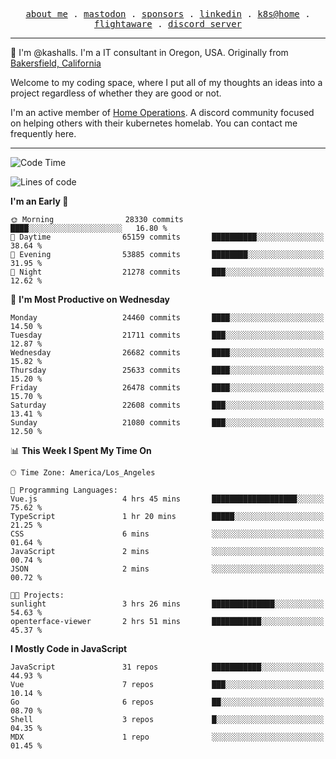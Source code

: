<p align="center">
  <samp>
    <a href="https://jordanjones.org/">about me</a> .
    <a rel="me" href="https://mastodon.social/@kashall">mastodon</a> .
    <a href="https://github.com/sponsors/kashalls">sponsors</a> .
    <a href="https://linkedin.com/in/jordpjones">linkedin</a> .
    <a href="https://github.com/kashalls/home-cluster">k8s@home</a> .
    <a href="https://flightaware.com/adsb/stats/user/kashalls">flightaware</a> .
    <a href="https://discord.gg/V2WrCfqba9">discord server</a>
  </samp>
</p>

----------------------------------------------------------------

:wave: I'm @kashalls. I'm a IT consultant in Oregon, USA. Originally from [Bakersfield, California](https://maps.app.goo.gl/QQMtywTWghpXB6Tu6)

Welcome to my coding space, where I put all of my thoughts an ideas into a project regardless of whether they are good or not.

I'm an active member of [Home Operations](https://discord.gg/home-operations). A discord community focused on helping others with their kubernetes homelab. You can contact me frequently here.

----------------------------------------------------------------
<!--START_SECTION:waka-->
![Code Time](http://img.shields.io/badge/Code%20Time-2%2C034%20hrs%2014%20mins-blue)

![Lines of code](https://img.shields.io/badge/From%20Hello%20World%20I%27ve%20Written-16.2%20million%20lines%20of%20code-blue)

**I'm an Early 🐤** 

```text
🌞 Morning                28330 commits       ████░░░░░░░░░░░░░░░░░░░░░   16.80 % 
🌆 Daytime                65159 commits       ██████████░░░░░░░░░░░░░░░   38.64 % 
🌃 Evening                53885 commits       ████████░░░░░░░░░░░░░░░░░   31.95 % 
🌙 Night                  21278 commits       ███░░░░░░░░░░░░░░░░░░░░░░   12.62 % 
```
📅 **I'm Most Productive on Wednesday** 

```text
Monday                   24460 commits       ████░░░░░░░░░░░░░░░░░░░░░   14.50 % 
Tuesday                  21711 commits       ███░░░░░░░░░░░░░░░░░░░░░░   12.87 % 
Wednesday                26682 commits       ████░░░░░░░░░░░░░░░░░░░░░   15.82 % 
Thursday                 25633 commits       ████░░░░░░░░░░░░░░░░░░░░░   15.20 % 
Friday                   26478 commits       ████░░░░░░░░░░░░░░░░░░░░░   15.70 % 
Saturday                 22608 commits       ███░░░░░░░░░░░░░░░░░░░░░░   13.41 % 
Sunday                   21080 commits       ███░░░░░░░░░░░░░░░░░░░░░░   12.50 % 
```


📊 **This Week I Spent My Time On** 

```text
🕑︎ Time Zone: America/Los_Angeles

💬 Programming Languages: 
Vue.js                   4 hrs 45 mins       ███████████████████░░░░░░   75.62 % 
TypeScript               1 hr 20 mins        █████░░░░░░░░░░░░░░░░░░░░   21.25 % 
CSS                      6 mins              ░░░░░░░░░░░░░░░░░░░░░░░░░   01.64 % 
JavaScript               2 mins              ░░░░░░░░░░░░░░░░░░░░░░░░░   00.74 % 
JSON                     2 mins              ░░░░░░░░░░░░░░░░░░░░░░░░░   00.72 % 

🐱‍💻 Projects: 
sunlight                 3 hrs 26 mins       ██████████████░░░░░░░░░░░   54.63 % 
openterface-viewer       2 hrs 51 mins       ███████████░░░░░░░░░░░░░░   45.37 % 
```

**I Mostly Code in JavaScript** 

```text
JavaScript               31 repos            ███████████░░░░░░░░░░░░░░   44.93 % 
Vue                      7 repos             ███░░░░░░░░░░░░░░░░░░░░░░   10.14 % 
Go                       6 repos             ██░░░░░░░░░░░░░░░░░░░░░░░   08.70 % 
Shell                    3 repos             █░░░░░░░░░░░░░░░░░░░░░░░░   04.35 % 
MDX                      1 repo              ░░░░░░░░░░░░░░░░░░░░░░░░░   01.45 % 
```




<!--END_SECTION:waka-->
